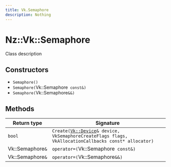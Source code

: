 ```yaml
---
title: Vk.Semaphore
description: Nothing
---
```


# Nz::Vk::Semaphore

Class description

## Constructors

- `Semaphore()`
- `Semaphore(`Vk::Semaphore` const&)`
- `Semaphore(`Vk::Semaphore`&&)`

## Methods

| Return type | Signature |
| ----------- | --------- |
| `bool` | `Create(`[`Vk::Device`](documentation/generated/VulkanRenderer/Vk.Device.md)`& device, VkSemaphoreCreateFlags flags, VkAllocationCallbacks const* allocator)` |
| Vk::Semaphore`&` | `operator=(`Vk::Semaphore` const&)` |
| Vk::Semaphore`&` | `operator=(`Vk::Semaphore`&&)` |
